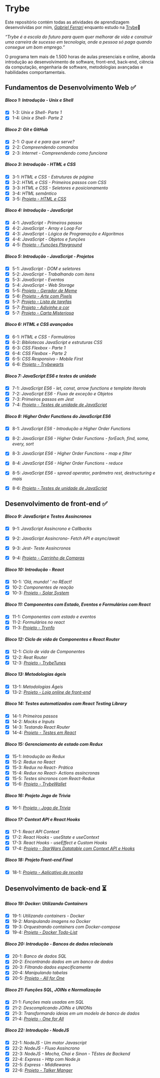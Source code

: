 # Trybe

Este repositório contém todas as atividades de aprendizagem desenvolvidas por mim, _[Gabriel Ferrari](https://github.com/GabrielFerrariR)_ enquanto estudo na [Trybe](https://www.betrybe.com/):rocket:

_“Trybe é a escola do futuro para quem quer melhorar de vida e construir uma carreira de sucesso em tecnologia, onde a pessoa só paga quando consegue um bom emprego.”_

O programa tem mais de 1.500 horas de aulas presenciais e online, aborda introdução ao desenvolvimento de software, front-end, back-end, ciência da computação, engenharia de software, metodologias avançadas e habilidades comportamentais.

## Fundamentos de Desenvolvimento Web ✅

##### Bloco 1: Introdução - Unix e Shell

- [x] 1-3: _Unix e Shell- Parte 1_
- [x] 1-4: _Unix e Shell- Parte 2_

##### Bloco 2: Git e GitHub

- [x] 2-1: _O que é e para que serve?_
- [x] 2-2: _Compreendendo comandos_
- [x] 2-3: _Internet - Compreendendo como funciona_

##### Bloco 3: Introdução - HTML e CSS

- [x] 3-1: _HTML e CSS - Estruturas de página_
- [x] 3-2: _HTML e CSS - Primeiros passos com CSS_
- [x] 3-3: _HTML e CSS - Seletores e posicionamento_
- [x] 3-4: _HTML semântico_
- [x] 3-5: _[Projeto - HTML e CSS](https://github.com/tryber/sd-019-b-project-lessons-learned/pull/20)_

##### Bloco 4: Introdução - JavaScript

- [x] 4-1: _JavaScript - Primeiros passos_
- [x] 4-2: _JavaScript - Array e Loop For_
- [x] 4-3: _JavaScript - Lógica de Programação e Algoritmos_
- [x] 4-4: _JavaScript - Objetos e funções_
- [x] 4-5: _[Projeto - Funções Playground](https://github.com/tryber/sd-019-b-project-playground-functions/pull/17)_

##### Bloco 5: Introdução - JavaScript - Projetos

- [x] 5-1: _JavaScript - DOM e seletores_
- [x] 5-2: _JavaScript - Trabalhando com itens_  
- [x] 5-3: _JavaScript - Eventos_
- [x] 5-4: _JavaScript - Web Storage_
- [x] 5-5: _[Projeto - Gerador de Meme](https://github.com/tryber/sd-019-b-project-meme-generator/pull/46)_
- [x] 5-6: _[Projeto - Arte com Pixels](https://github.com/tryber/sd-019-b-project-pixels-art/pull/12)_
- [x] 5-7: _[Projeto - Lista de tarefas](https://github.com/tryber/sd-019-b-project-todo-list/pull/23)_
- [x] 5-7: _[Projeto - Adivinhe a cor](https://github.com/tryber/sd-019-b-project-color-guess/pull/12)_
- [x] 5-7: _[Projeto - Carta Misteriosa](https://github.com/tryber/sd-019-b-project-mistery-letter/pull/36)_

##### Bloco 6: HTML e CSS avançados

- [x] 6-1: _HTML e CSS - Formulários_
- [x] 6-2: _Bibliotecas JavaScript e estruturas CSS_
- [x] 6-3: _CSS Flexbox - Parte 1_
- [x] 6-4: _CSS Flexbox - Parte 2_
- [x] 6-5: _CSS Responsivo - Mobile First_
- [x] 6-6: _[Projeto - Trybewarts](https://github.com/tryber/sd-019-b-project-trybewarts/pull/42)_

##### Bloco 7: JavaScript ES6 e testes de unidade

- [x] 7-1: _JavaScript ES6 - let, const, arrow functions e template literals_
- [x] 7-2: _JavaScript ES6 - Fluxo de exceção e Objetos_
- [x] 7-3: _Primeiros passos em Jest_
- [x] 7-4: _[Projeto - Testes de unidade de JavaScript](https://github.com/tryber/sd-019-b-project-js-unit-tests/pull/22)_

##### Bloco 8: Higher Order Functions do JavaScript ES6

- [x] 8-1: _JavaScript ES6 - Introdução a Higher Order Functions_
- [x] 8-2: _JavaScript ES6 - Higher Order Functions - forEach, find, some, every, sort_ 
- [x] 8-3: _JavaScript ES6 - Higher Order Functions - map e filter_
- [x] 8-4: _JavaScript ES6 - Higher Order Functions - reduce_
- [x] 8-5: _JavaScript ES6 - spread operator, parâmetro rest, destructuring e mais_
- [x] 8-6: _[Projeto - Testes de unidade de JavaScript](https://github.com/tryber/sd-19-b-project-zoo-functions/pull/13)_


## Desenvolvimento de front-end ✅

##### Bloco 9: JavaScript e Testes Assíncronos 

- [x] 9-1: _JavaScript Assíncrono e Callbacks_
- [x] 9-2: _JavaScript Assíncrono- Fetch API e async/await_
- [x] 9-3: _Jest- Teste Assíncronos_
- [x] 9-4: _[Projeto - Carrinho de Compras](https://github.com/tryber/sd-019-b-project-shopping-cart/pull/8)_


##### Bloco 10: Introdução - React 

- [x] 10-1: _'Olá, mundo! ' no REact!_
- [x] 10-2: _Componentes de reação_
- [x] 10-3: _[Projeto - Solar System]()_

##### Bloco 11: Componentes com Estado, Eventos e Formulários com React

- [x] 11-1: _Componentes com estado e eventos_
- [x] 11-2: _Formulários no react_
- [x] 11-3: _[Projeto - Trynfo]()_

##### Bloco 12: Ciclo de vida de Componentes e React Router

- [x] 12-1: _Ciclo de vida de Componentes_
- [x] 12-2: _Reat Router_
- [x] 12-3: _[Projeto - TrybeTunes]()_

##### Bloco 13: Metodologias ágeis

- [x] 13-1: _Metodologias Ágeis_
- [x] 13-2: _[Projeto - Loja online de front-end]()_

##### Bloco 14: Testes automatizados com React Testing Library

- [x] 14-1: _Primeiros passos_
- [x] 14-2: _Mocks e Inputs_
- [x] 14-3: _Testando React Router_
- [x] 14-4: _[Projeto - Testes em React]()_

 ##### Bloco 15: Gerenciamento de estado com Redux

- [x] 15-1: _Introdução ao Redux_
- [x] 15-2: _Redux no React_
- [x] 15-3: _Redux no React- Prática_
- [x] 15-4: _Redux no React- Actions assíncronas_
- [x] 15-5: _Testes síncronos com React-Redux_
- [x] 15-6: _[Projeto - TrybeWallet]()_

##### Bloco 16: Projeto Jogo de Trivia

- [x] 16-1: _[Projeto - Jogo de Trivia]()_

##### Bloco 17: Context API e React Hooks

- [x] 17-1: _React API Context_
- [x] 17-2: _React Hooks - useState e useContext_
- [x] 17-3: _React Hooks - useEffect e Custom Hooks_
- [x] 17-4: _[Projeto - StarWars Datatable com Context API e Hooks]()_

##### Bloco 18: Projeto Front-end Final

- [x] 18-1: _[Projeto - Aplicativo de receita]()_

## Desenvolvimento de back-end :hourglass_flowing_sand:

##### Bloco 19: Docker: Utilizando Containers

- [x] 19-1: _Utilizando containers - Docker_
- [x] 19-2: _Manipulando imagens no Docker_
- [x] 19-3: _Orquestrando containers com Docker-compose_
- [x] 19-4: _[Projeto - Docker Todo-List]()_

##### Bloco 20: Introdução - Bancos de dados relacionais

- [x] 20-1: _Banco de dados SQL_
- [x] 20-2: _Encontrando dados em um banco de dados_
- [x] 20-3: _Filtrando dados especificamente_
- [x] 20-4: _Manipulando tabelas_
- [x] 20-5: _[Projeto - All for One]()_

##### Bloco 21: Funções SQL, JOINs e Normalização

- [x] 21-1: _Funções mais usadas em SQL_
- [x] 21-2: _Descomplicando JOINs e UNIONs_
- [x] 21-3: _Transformando ideias em um modelo de banco de dados_
- [x] 21-4: _[Projeto - One for All]()_

##### Bloco 22: Introdução - NodeJS

- [x] 22-1: _NodeJS - Um motor Javascript_
- [x] 22-2: _NodeJS - Fluxo Assíncrono_
- [x] 22-3: _NodeJS - Mocha, Chai e Sinon - TEstes de Backend_
- [x] 22-4: _Express - Http com Node.js_
- [x] 22-5: _Express - Middlewares_
- [x] 22-6: _[Projeto - Talker Manger]()_
<!-- 
##### Bloco 24: Atualizações

- [] 24-1: _Atualiza Simples_
- [] 24-2: _Updates Complex - Arrays - Parte 1_
- [] 24-3: _Atualiza complexos - Arrays - Parte 2_
- [] 24-4: _ [Projeto - Comércio] () _

##### Bloco 25: Estrutura de agregação

- [] 25-1: _Estrutura de agregação - Parte 1_
- [] 25-2: _Estrutura de agregação - Parte 2_
- [] 25-3: _ [Projeto - Agregações] () _


##### Bloco 27: NodeJS

- [] 27-1: _Express: HTTP como Node.js_
- [] 27-2: _Arquitetura de Software - Introdução ao MVC_
- [] 27-3: _ [Projeto - Cookmaster] () _

##### Bloco 28: NodeJS

- [] 28-1: _Arquitetura de Software - Camada de Serviço_
- [] 28-2: _Arquitetura da Web - Descanse e descanse_
- [] 28-3: _ [Projeto - Gerente de Loja] () _

##### Bloco 29: NodeJS

- [] 29-1: _NodeJS - JWT - (JSON Web Token) _
- [] 29-2: _NodeJS - Carregar arquivos com Multer_
- [] 29-3: _ [Projeto - Cookmaster V2] () _

##### Bloco 30: Introdução - Implantar

- [] 30-1: _Infraestrutura - Implantar com Heroku_
- [] 30-2: _Implantar - Gerentes de Processo_
- [] 30-3: _ [Projeto - Coisas Estranhas] () _

##### Bloco 31: Projeto

- [] 31-1: _ [Projeto - Trybeer] () _

##### Bloco 32: Arquitetura de Software

- [] 32-1: _Arquitetura - Princípios SÓLIDOS_
- [] 32-2: _ORM - Interface do Aplicativo com Banco de Dados_
- [] 32-3: _Arquitetura de Software - DDD_
- [] 32-4: _Boa prática de escrita_
- [] 32-3: _ [Projeto - API de blog] () _

##### Bloco 33: Soquetes

- [] 30-1: _Sockets - TCP / UDP e NET_
- [] 30-2: _Sockets - Socket.io_
- [] 30-3: _ [Projeto - Webchat] () _

##### Bloco 34: Projeto

- [] 34-1: _ [Projeto - Trybeer V2] () _

## Ciência da Computação: hourglass_flowing_sand:

##### Bloco 35: Introdução - Ciência da Computação

- [] 35-1: _Arquitetura de computador_
- [] 35-2: _Arquitetura de Rede_
- [] 35-3: _Redes de computador, ferramentas e segurança_
- [] 35-4: _ [Projeto - Explorando Protocolos] () _

##### Bloco 36: Python

- [] 35-1: _Aprendendo Python_
- [] 35-2: _Testes e exceções_
- [] 35-3: _Entrada e Saída de Dados_
- [] 36-4: _Entrada e Saída de Dados_
- [] 35-5: _ [Projeto - Notícias de tecnologia] () _

# [...] -->
